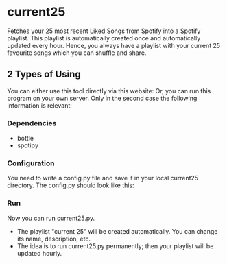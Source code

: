 # current25
Fetches your 25 most recent Liked Songs from Spotify into a Spotify playlist.
This playlist is automatically created once and automatically updated every hour. 
Hence, you always have a playlist with your current 25 favourite songs which you can shuffle and share.

## 2 Types of Using
You can either use this tool directly via this website:
Or, you can run this program on your own server. 
Only in the second case the following information is relevant:

### Dependencies
- bottle
- spotipy
### Configuration
You need to write a config.py file and save it in your local current25 directory.
The config.py should look like this:
### Run
Now you can run current25.py. 
- The playlist "current 25" will be created automatically. You can change its name, description, etc.
- The idea is to run current25.py permanently; then your playlist will be updated hourly.
